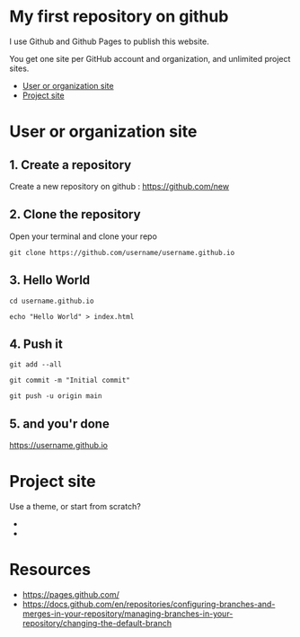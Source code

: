 # My first repository on github

I use Github and Github Pages to publish this website.

You get one site per GitHub account and organization,
and unlimited project sites.

- [User or organization site](https://github.com/fabricegeib/my-first-repository-on-github#user-or-organization-site)
- [Project site](https://github.com/fabricegeib/my-first-repository-on-github#project-site)

# User or organization site

## 1. Create a repository

Create a new repository on github : https://github.com/new

## 2. Clone the repository

Open your terminal and clone your repo

```
git clone https://github.com/username/username.github.io
```

## 3. Hello World

```
cd username.github.io

echo "Hello World" > index.html
```

## 4. Push it

```
git add --all

git commit -m "Initial commit"

git push -u origin main
```

## 5. and you'r done

https://username.github.io

# Project site

Use a theme, or start from scratch?

- []()
- []()

# Resources

- https://pages.github.com/
- https://docs.github.com/en/repositories/configuring-branches-and-merges-in-your-repository/managing-branches-in-your-repository/changing-the-default-branch
